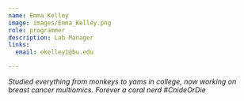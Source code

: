 ```yaml
---
name: Emma Kelley
image: images/Emma_Kelley.png
role: programmer
description: Lab Manager
links:
  email: ekelley1@bu.edu

---
```


*Studied everything from monkeys to yams in college, now working on breast cancer multiomics. Forever a coral nerd #CnideOrDie*
